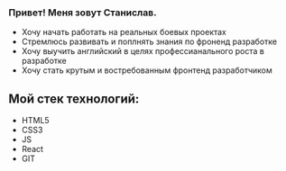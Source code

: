### Привет! Меня зовут Станислав.
* Хочу начать работать на реальных боевых проектах
* Стремлюсь развивать и поплнять знания по фроненд разработке
* Хочу выучить английский в целях профессианального роста в разработке
* Хочу стать крутым и востребованным фронтенд разработчиком

## Мой стек технологий:
* HTML5
* CSS3
* JS
* React
* GIT

<!--
**StasRnD/StasRnD** is a ✨ _special_ ✨ repository because its `README.md` (this file) appears on your GitHub profile.

Here are some ideas to get you started:

- 🔭 I’m currently working on ...
- 🌱 I’m currently learning ...
- 👯 I’m looking to collaborate on ...
- 🤔 I’m looking for help with ...
- 💬 Ask me about ...
- 📫 How to reach me: ...
- 😄 Pronouns: ...
- ⚡ Fun fact: ...
-->
